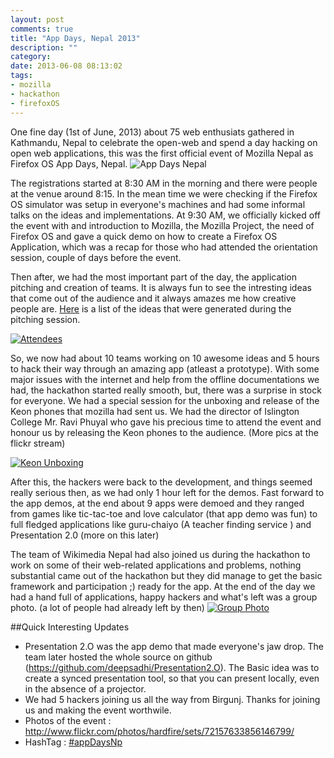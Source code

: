 ```yaml
---
layout: post
comments: true
title: "App Days, Nepal 2013"
description: ""
category: 
date: 2013-06-08 08:13:02
tags:
- mozilla
- hackathon
- firefoxOS
---
```


One fine day (1st of June, 2013) about 75 web enthusiats gathered in Kathmandu, Nepal to celebrate the open-web and spend a day hacking on open web applications, this was the first official event of Mozilla Nepal as Firefox OS App Days, Nepal.
![App Days Nepal](http://img441.imageshack.us/img441/315/9j8k.jpg)

The registrations started at 8:30 AM in the morning and there were people at the venue around 8:15. In the mean time we were checking if the Firefox OS simulator was setup in everyone's machines and had some informal talks on the ideas and implementations. At 9:30 AM, we officially kicked off the event with and introduction to Mozilla, the Mozilla Project, the need of Firefox OS and gave a quick demo on how to create a Firefox OS Application, which was a recap for those who had attended the orientation session, couple of days before the event. 

Then after, we had the most important part of the day, the application pitching and creation of teams. It is always fun to see the intresting ideas that come out of the audience and it always amazes me how creative people are. [Here](https://gist.github.com/5787159) is a list of the ideas that were generated during the pitching session.

[![Attendees](http://farm8.staticflickr.com/7416/8913494299_be672eb0ae_z.jpg)](http://www.flickr.com/photos/hardfire/8913494299/)

So, we now had about 10 teams working on 10 awesome ideas and 5 hours to hack their way through an amazing app (atleast a prototype). With some major issues with the internet and help from the offline documentations we had, the hackathon started really smooth, but, there was a surprise in stock for everyone. We had a special session for the unboxing and release of the Keon phones that mozilla had sent us. We had the director of Islington College Mr. Ravi Phuyal who gave his precious time to attend the event and honour us by releasing the Keon phones to the audience. (More pics at the flickr stream)

[![Keon Unboxing](http://farm9.staticflickr.com/8546/8913457579_ef694ff603_z.jpg)](http://www.flickr.com/photos/hardfire/8913457579/)

After this, the hackers were back to the development, and things seemed really serious then, as we had only 1 hour left for the demos. Fast forward to the app demos, at the end about 9 apps were demoed and they ranged from games like tic-tac-toe and love calculator (that app demo was fun) to full fledged applications like guru-chaiyo (A teacher finding service ) and Presentation 2.0  (more on this later)

The team of Wikimedia Nepal had also joined us during the hackathon to work on some of their web-related applications and problems, nothing substantial came out of the hackathon but they did manage to get the basic framework and participation ;) ready for the app. At the end of the day we had a hand full of applications, happy hackers and what's left was a group photo. (a lot of people had already left by then)
[![Group Photo](http://farm6.staticflickr.com/5346/8914046284_5d3161b829_z.jpg)](http://www.flickr.com/photos/hardfire/8914046284/)


##Quick Interesting Updates
* Presentation 2.O was the app demo that made everyone's jaw drop. The team later hosted the whole source on github (<https://github.com/deepsadhi/Presentation2.O>). The Basic idea was to create a synced presentation tool, so that you can present locally, even in the absence of a projector.
* We had 5 hackers joining us all the way from Birgunj. Thanks for joining us and making the event worthwile.
* Photos of the event : <http://www.flickr.com/photos/hardfire/sets/72157633856146799/>
* HashTag : [#appDaysNp](https://twitter.com/search?q=%23appDaysNp&src=hash)